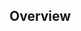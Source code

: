 ## Overview
<!-- Please provide a brief overview of the changes made in this pull request. e.g. current behavior/future behavior -->

<!-- 
## Additional Information

> Any additional information that may be useful for reviewers to know 
-->

<!--
## How to Test

> Please provide instructions on how to test the changes made in this pull request
-->

<!--
## Examples/Screenshots

> Here you add related screenshots 
-->

<!-- 
## Related issues/PRs:

Here you add related issues and PRs.
If this resolved an issue, write "Resolved #<issue number>

e.g. If this PR resolves issues 1 and 2, it should look as follows:
* Resolved #1
* Resolved #2
-->

<!--
## Checklist before requesting a review

put an [x] in the box to get it checked 

- [ ] My code follows the style guidelines of this project
- [ ] I have commented on my code, particularly in hard-to-understand areas
- [ ] I have performed a self-review of my code
- [ ] If it is a core feature, I have added thorough tests.
- [ ] New and existing unit tests pass locally with my changes

**Please open the PR against the `dev` branch (Unless the PR contains only documentation changes)**

-->
 